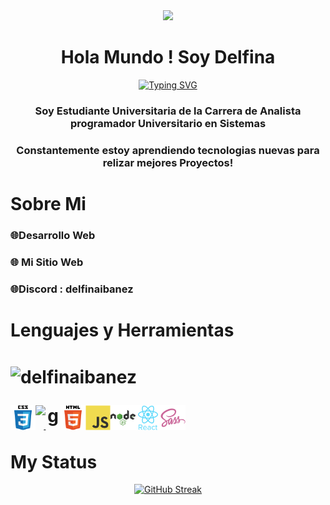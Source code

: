 
<div id="header" align="center" >
<img align="center " height= 200px widht= 200px src="https://media.giphy.com/media/JqmupuTVZYaQX5s094/giphy.gif">
<h1 align="center">Hola Mundo ! Soy Delfina </h1>
  
  <p align=center>
<a href="https://git.io/typing-svg"><img src="https://readme-typing-svg.demolab.com?font=Fira+Code&weight=600&pause=1000&color=F48FB1 &center=true&width=435&lines=FRONTEND+DEVELOPER" alt="Typing SVG" /></a>
</p> 

<h3 align="center">Soy Estudiante Universitaria de la Carrera de Analista programador Universitario en Sistemas  </h3>
<h3 align="center">Constantemente estoy aprendiendo tecnologias nuevas para relizar mejores Proyectos! <h3>

<h1 align="left " > Sobre Mi </h1>
<h3 align="left ">🌐Desarrollo Web  <br></h3>
<h3 align="left ">🌐 Mi Sitio Web  <br></h3>
<h3 align="left ">🌐Discord : delfinaibanez</h3>

<h1 align="left">Lenguajes y Herramientas  <h1>

<p align="left"><img align="center" src="https://github-readme-stats.vercel.app/api/top-langs?username=delfinaibanez&show_icons=true&locale=en&layout=compact" alt="delfinaibanez" /></p>
<a align="left" href="https://www.w3schools.com/css/" target="_blank" rel="noreferrer">

<img align="left" src="https://raw.githubusercontent.com/devicons/devicon/master/icons/css3/css3-original-wordmark.svg" alt="css3" width="40" height="40"/> </a> <a href="https://git-scm.com/" target="_blank" rel="noreferrer"> <img align="left" src="https://www.vectorlogo.zone/logos/git-scm/git-scm-icon.svg" alt="git" width="40" height="40"/> </a> <a align="left" href="https://www.w3.org/html/" target="_blank" rel="noreferrer"> <img align="left" src="https://raw.githubusercontent.com/devicons/devicon/master/icons/html5/html5-original-wordmark.svg" alt="html5" width="40" height="40"/> </a> <a href="https://developer.mozilla.org/en-US/docs/Web/JavaScript" target="_blank" rel="noreferrer"> <img align="left" src="https://raw.githubusercontent.com/devicons/devicon/master/icons/javascript/javascript-original.svg" alt="javascript" width="40" height="40"/> </a> <a href="https://nodejs.org" target="_blank" rel="noreferrer"> <img align="left" src="https://raw.githubusercontent.com/devicons/devicon/master/icons/nodejs/nodejs-original-wordmark.svg" alt="nodejs" width="40" height="40"/> </a> <a href="https://reactjs.org/" target="_blank" rel="noreferrer"> <img align="left" src="https://raw.githubusercontent.com/devicons/devicon/master/icons/react/react-original-wordmark.svg" alt="react" width="40" height="40"/> </a> <a align="left" href="https://sass-lang.com" target="_blank" rel="noreferrer"> <img align="left" src="https://raw.githubusercontent.com/devicons/devicon/master/icons/sass/sass-original.svg" alt="sass" width="40" height="40"/> </a> </p> <br>
  
<h1 align="left "> My Status </h1>
<a href="https://git.io/streak-stats"><img src="https://github-readme-streak-stats.herokuapp.com?user=Delfinaibanez&theme=radical&hide_border=" alt="GitHub Streak" /></a>


